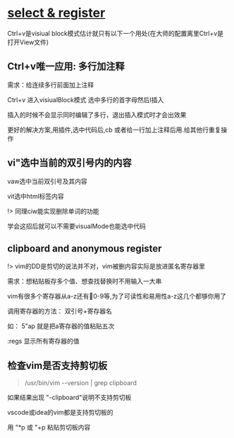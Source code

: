 # [select & register](archive/vim/select)

Ctrl+v是visiual block模式估计就只有以下一个用处(在大师的配置离里Ctrl+v是打开View文件)

## Ctrl+v唯一应用: 多行加注释

需求：给连续多行前面加上注释

Ctrl+v 进入visiualBlock模式 选中多行的首字母然后I插入

插入的时候不会显示同时编辑了多行，退出插入模式时才会出效果

更好的解决方案,用插件,选中代码后,cb 或者给一行加上注释后用.给其他行重复操作

## vi"选中当前的双引号内的内容

vaw选中当前双引号及其内容

vit选中html标签内容

!> 同理ciw能实现删除单词的功能

学会这招后就可以不需要visualMode也能选中代码

## clipboard and anonymous register

!> vim的DD是剪切的说法并不对，vim被删内容实际是放进匿名寄存器里

需求：想粘贴板存多个值、想查找替换时不用输入一大串

vim有很多个寄存器从a-z还有0-9等,为了可读性和易用性a-z这几个都够你用了

调用寄存器的方法： 双引号+寄存器名

如： 5”ap 就是把a寄存器的值粘贴五次

:regs 显示所有寄存器的值

## 检查vim是否支持剪切板

> /usr/bin/vim --version | grep clipboard

如果结果出现 "-clipboard"说明不支持剪切板

vscode或idea的vim都是支持剪切板的

用 "*p 或 "+p 粘贴剪切板内容


